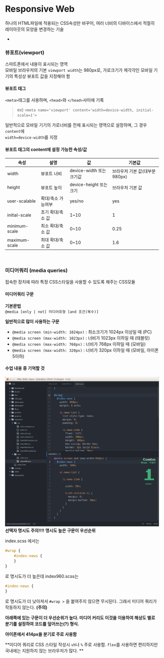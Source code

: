 # Responsive Web

하나의 HTML파일에 적용되는 CSS속성만 바꾸어, 여러 너비의 디바이스에서 적절히 레이아웃의 모양을 변경하는 기술

-


### 뷰포트(viewport)

스마트폰에서 내용이 표시되는 영역  
모바일 브라우저의 기본 `viewport width`는 980px로, 가로크기가 제각각인 모바일 기기의 특성상 뷰포트 값을 지정해야 함



#### 뷰포트 태그

`<meta>`태그를 사용하며, `<head>`와 `</head>`사이에 기록

> ex) `<meta name='viewport' content='width=device-width, initial-scale=1'>`


일반적으로 모바일 기기의 가로너비를 전체 표시되는 영역으로 설정하며, 그 경우 `content`에  
`width=device-width`를 지정



#### 뷰포트 태그의 content에 설정 가능한 속성/값
속성 | 설명 | 값 | 기본값
---|---|---|---|
width|뷰포트 너비|device-width 또는 크기값|브라우저 기본 값(대부분 980px)
height|뷰포트 높이|device-height 또는 크기|브라우저 기본 값
user-scalable|확대/축소 가능여부|yes/no|yes
initial-scale|초기 확대/축소 값|1~10|1
minimum-scale|최소 확대/축소 값|0~10|0.25
maximum-scale|최대 확대/축소 값|0~10|1.6

<br>

### 미디어쿼리 (media queries)

접속한 장치에 따라 특정 CSS스타일을 사용할 수 있도록 해주는 CSS모듈

#### 미디어쿼리 구문

**기본문법**  
`@media [only | not] 미디어유형 [and 조건(복수)]`

**일반적으로 많이 사용하는 구문**  

- `@media screen (min-width: 1024px)` : 최소크기가 1024px 이상일 때 (PC)
- `@media screen (max-width: 1023px)` : 너비가 1023px 이하일 때 (태블릿)
- `@media screen (max-width: 768px)` : 너비가 768px 이하일 때 (모바일)
- `@media screen (max-width: 320px)` : 너비가 320px 이하일 때 (모바일, 아이폰5이하)


#### 수업 내용 중 기억할 것

![](imgs/20170113-125228.png)
**선택자 명시도 주의!!!!
명시도 높은 구문이 우선순위**

index.scss 에서는 
```Sass
#wrap {
	#index-news {
	}
}
```
로 명시도가 더 높은데 index960.scss는
```Sass
#index-news {
}
```
로 명시도가 더 낮아져서 `#wrap >` 을 붙여주지 않으면 무시된다. 그래서 미디어 쿼리가 작동하지 않는다. **(주의)**

**아래쪽에 있는 구문이 더 우선순위가 높다. 미디어 커리도 이것을 이용하여 해상도 별로 분기를 설정하여 코드를 덮어쓰는(?) 형식.**

**아이폰에서 414px을 분기로 주로 사용함**

**미디어 쿼리로 CSS 스타일 작성시 `vh`나 `%` 주로 사용함. `flex`를 사용하면 편리하지만 국내에는 지원하지 않는 브라우저가 많다. **
